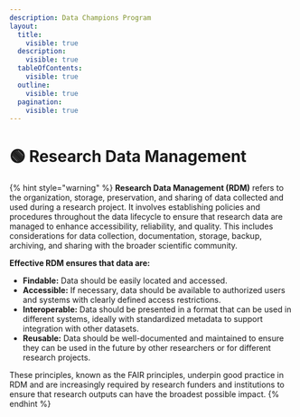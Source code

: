 ```yaml
---
description: Data Champions Program
layout:
  title:
    visible: true
  description:
    visible: true
  tableOfContents:
    visible: true
  outline:
    visible: true
  pagination:
    visible: true
---
```


# 🟢 Research Data Management





{% hint style="warning" %}
**Research Data Management (RDM)** refers to the organization, storage, preservation, and sharing of data collected and used during a research project. It involves establishing policies and procedures throughout the data lifecycle to ensure that research data are managed to enhance accessibility, reliability, and quality. This includes considerations for data collection, documentation, storage, backup, archiving, and sharing with the broader scientific community.

**Effective RDM ensures that data are:**

* **Findable:** Data should be easily located and accessed.
* **Accessible:** If necessary, data should be available to authorized users and systems with clearly defined access restrictions.
* **Interoperable:** Data should be presented in a format that can be used in different systems, ideally with standardized metadata to support integration with other datasets.
* **Reusable:** Data should be well-documented and maintained to ensure they can be used in the future by other researchers or for different research projects.

These principles, known as the FAIR principles, underpin good practice in RDM and are increasingly required by research funders and institutions to ensure that research outputs can have the broadest possible impact.
{% endhint %}
